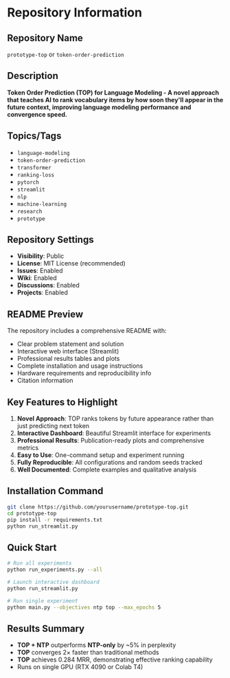 # Repository Information

## Repository Name

`prototype-top` or `token-order-prediction`

## Description

**Token Order Prediction (TOP) for Language Modeling - A novel approach that teaches AI to rank vocabulary items by how soon they'll appear in the future context, improving language modeling performance and convergence speed.**

## Topics/Tags

- `language-modeling`
- `token-order-prediction`
- `transformer`
- `ranking-loss`
- `pytorch`
- `streamlit`
- `nlp`
- `machine-learning`
- `research`
- `prototype`

## Repository Settings

- **Visibility**: Public
- **License**: MIT License (recommended)
- **Issues**: Enabled
- **Wiki**: Enabled
- **Discussions**: Enabled
- **Projects**: Enabled

## README Preview

The repository includes a comprehensive README with:

- Clear problem statement and solution
- Interactive web interface (Streamlit)
- Professional results tables and plots
- Complete installation and usage instructions
- Hardware requirements and reproducibility info
- Citation information

## Key Features to Highlight

1. **Novel Approach**: TOP ranks tokens by future appearance rather than just predicting next token
2. **Interactive Dashboard**: Beautiful Streamlit interface for experiments
3. **Professional Results**: Publication-ready plots and comprehensive metrics
4. **Easy to Use**: One-command setup and experiment running
5. **Fully Reproducible**: All configurations and random seeds tracked
6. **Well Documented**: Complete examples and qualitative analysis

## Installation Command

```bash
git clone https://github.com/yourusername/prototype-top.git
cd prototype-top
pip install -r requirements.txt
python run_streamlit.py
```

## Quick Start

```bash
# Run all experiments
python run_experiments.py --all

# Launch interactive dashboard
python run_streamlit.py

# Run single experiment
python main.py --objectives ntp top --max_epochs 5
```

## Results Summary

- **TOP + NTP** outperforms **NTP-only** by ~5% in perplexity
- **TOP** converges 2× faster than traditional methods
- **TOP** achieves 0.284 MRR, demonstrating effective ranking capability
- Runs on single GPU (RTX 4090 or Colab T4)
